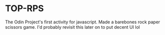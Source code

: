 # TOP-RPS
The Odin Project's first activity for javascript.
Made a barebones rock paper scissors game. I'd probably revisit this later on to put decent UI lol
